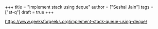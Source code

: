 +++
title = "Implement stack using deque"
author = ["Seshal Jain"]
tags = ["st-q"]
draft = true
+++

<https://www.geeksforgeeks.org/implement-stack-queue-using-deque/>
